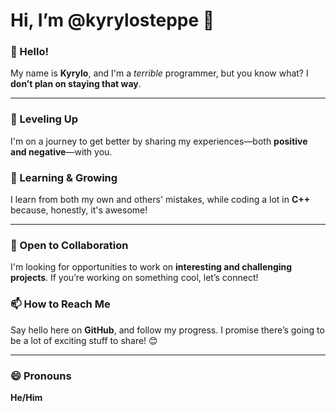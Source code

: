 # Hi, I’m @kyrylosteppe 👋

### 👋 Hello! 
My name is **Kyrylo**, and I'm a _terrible_ programmer, but you know what? I **don’t plan on staying that way**.  

---

### 🚀 Leveling Up  
I'm on a journey to get better by sharing my experiences—both **positive and negative**—with you.  

### 🧠 Learning & Growing  
I learn from both my own and others' mistakes, while coding a lot in **C++** because, honestly, it's awesome!  

---

### 🤝 Open to Collaboration  
I'm looking for opportunities to work on **interesting and challenging projects**. If you’re working on something cool, let’s connect!  

### 📫 How to Reach Me  
Say hello here on **GitHub**, and follow my progress. I promise there’s going to be a lot of exciting stuff to share! 😊  

---

### 😄 Pronouns  
**He/Him**
